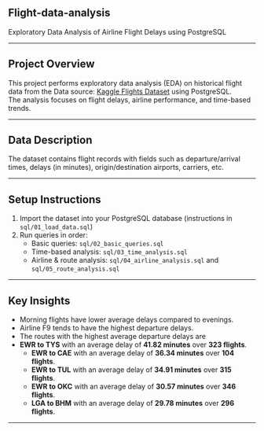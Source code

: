 ## Flight-data-analysis
Exploratory Data Analysis of Airline Flight Delays using PostgreSQL

---
## Project Overview 
This project performs exploratory data analysis (EDA) on historical flight data from the Data source: [Kaggle Flights Dataset](https://www.kaggle.com/datasets/mahoora00135/flights) using PostgreSQL.  
The analysis focuses on flight delays, airline performance, and time-based trends.

---
## Data Description 
The dataset contains flight records with fields such as departure/arrival times, delays (in minutes), origin/destination airports, carriers, etc.

---
## Setup Instructions 
1. Import the dataset into your PostgreSQL database (instructions in `sql/01_load_data.sql`)
2. Run queries in order:
   - Basic queries: `sql/02_basic_queries.sql`
   - Time-based analysis: `sql/03_time_analysis.sql`
   - Airline & route analysis: `sql/04_airline_analysis.sql` and `sql/05_route_analysis.sql`
---

## Key Insights
- Morning flights have lower average delays compared to evenings.
- Airline F9 tends to have the highest departure delays.
- The routes with the highest average departure delays are
- **EWR to TYS** with an average delay of **41.82 minutes** over **323 flights**.
  - **EWR to CAE** with an average delay of **36.34 minutes** over **104 flights**.
  - **EWR to TUL** with an average delay of **34.91 minutes** over **315 flights**.
  - **EWR to OKC** with an average delay of **30.57 minutes** over **346 flights**.
  - **LGA to BHM** with an average delay of **29.78 minutes** over **296 flights**.
---
